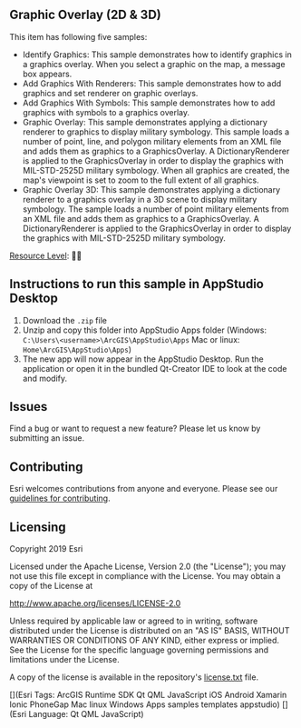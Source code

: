 
## Graphic Overlay (2D & 3D)

This item has following five samples:
- Identify Graphics: This sample demonstrates how to identify graphics in a graphics overlay. When you select a graphic on the map, a message box appears.
- Add Graphics With Renderers: This sample demonstrates how to add graphics and set renderer on graphic overlays.
- Add Graphics With Symbols: This sample demonstrates how to add graphics with symbols to a graphics overlay.
- Graphic Overlay: This sample demonstrates applying a dictionary renderer to graphics to display military symbology. This sample loads a number of point, line, and polygon military elements from an XML file and adds them as graphics to a GraphicsOverlay. A DictionaryRenderer is applied to the GraphicsOverlay in order to display the graphics with MIL-STD-2525D military symbology. When all graphics are created, the map's viewpoint is set to zoom to the full extent of all graphics.
- Graphic Overlay 3D: This sample demonstrates applying a dictionary renderer to a graphics overlay in a 3D scene to display military symbology. The sample loads a number of point military elements from an XML file and adds them as graphics to a GraphicsOverlay. A DictionaryRenderer is applied to the GraphicsOverlay in order to display the graphics with MIL-STD-2525D military symbology.

[Resource Level](https://geonet.esri.com/groups/appstudio/blog/2016/12/06/how-to-describe-our-resources-in-terms-of-difficulty-complexity-and-time-to-digest): 🍌🍌


## Instructions to run this sample in AppStudio Desktop

1. Download the `.zip` file
2. Unzip and copy this folder into AppStudio Apps folder (Windows: `C:\Users\<username>\ArcGIS\AppStudio\Apps` Mac or linux: `Home\ArcGIS\AppStudio\Apps`)
3. The new app will now appear in the AppStudio Desktop. Run the application or open it in the bundled Qt-Creator IDE to look at the code and modify.

## Issues

Find a bug or want to request a new feature?  Please let us know by submitting an issue.

## Contributing

Esri welcomes contributions from anyone and everyone. Please see our [guidelines for contributing](https://github.com/esri/contributing).

## Licensing
Copyright 2019 Esri

Licensed under the Apache License, Version 2.0 (the "License");
you may not use this file except in compliance with the License.
You may obtain a copy of the License at

http://www.apache.org/licenses/LICENSE-2.0

Unless required by applicable law or agreed to in writing, software
distributed under the License is distributed on an "AS IS" BASIS,
WITHOUT WARRANTIES OR CONDITIONS OF ANY KIND, either express or implied.
See the License for the specific language governing permissions and
limitations under the License.

A copy of the license is available in the repository's [license.txt](license.txt) file.


[](Esri Tags: ArcGIS Runtime SDK Qt QML JavaScript iOS Android Xamarin Ionic PhoneGap Mac linux Windows Apps samples templates appstudio)
[](Esri Language: Qt QML JavaScript)
